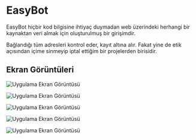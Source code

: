 
# EasyBot

EasyBot hiçbir kod bilgisine ihtiyaç duymadan web üzerindeki herhangi bir kaynaktan veri almak için oluşturulmuş bir girişimdir. 

Bağlandığı tüm adresleri kontrol eder, kayıt altına alır. Fakat yine de etik açısından içime sinmeyip iptal ettiğim bir projelerden birisidir.



## Ekran Görüntüleri

![Uygulama Ekran Görüntüsü](https://certificate-stream.muhammedarslan.net.tr/easybot/easybot1.png)

![Uygulama Ekran Görüntüsü](https://certificate-stream.muhammedarslan.net.tr/easybot/easybot2.png)

![Uygulama Ekran Görüntüsü](https://certificate-stream.muhammedarslan.net.tr/easybot/easybot3.png)

![Uygulama Ekran Görüntüsü](https://certificate-stream.muhammedarslan.net.tr/easybot/easybot4.png)

![Uygulama Ekran Görüntüsü](https://certificate-stream.muhammedarslan.net.tr/easybot/easybot5.png)

  